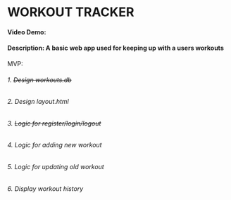 # WORKOUT TRACKER
#### Video Demo:  <URL HERE>
#### Description: A basic web app used for keeping up with a users workouts

MVP:
###### 1. ~~Design workouts.db~~
###### 2. Design layout.html
###### 3. ~~Logic for register/login/logout~~
###### 4. Logic for adding new workout
###### 5. Logic for updating old workout
###### 6. Display workout history